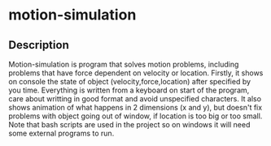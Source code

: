 # motion-simulation
## Description
Motion-simulation is program that solves motion problems, including problems that have force dependent on velocity or location.
Firstly, it shows on console the state of object (velocity,force,location) after specified by you time. 
Everything is written from a keyboard on start of the program, care about writting in good format and avoid unspecified characters.
It also shows animation of what happens in 2 dimensions (x and y), but doesn't fix problems with object going out of window, if
location is too big or too small. Note that bash scripts are used in the project so on windows it will need some external programs to run.
 
